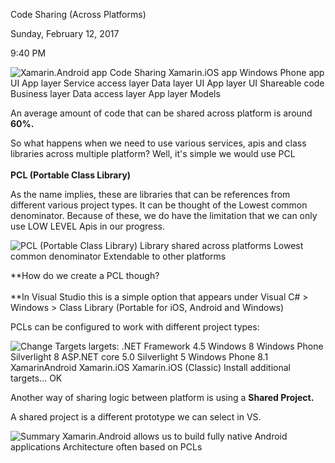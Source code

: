 Code Sharing (Across Platforms)

Sunday, February 12, 2017

9:40 PM

![Xamarin.Android app Code Sharing Xamarin.iOS app Windows Phone app UI App layer Service access layer Data layer UI App layer UI Shareable code Business layer Data access layer App layer Models ](002_Code_Sharing_(Across_Platforms)_000.png)

An average amount of code that can be shared across platform is around **60%.**

So what happens when we need to use various services, apis and class libraries across multiple platform? Well, it\'s simple we would use PCL\
\
**PCL (Portable Class Library)**

As the name implies, these are libraries that can be references from different various project types. It can be thought of the Lowest common denominator. Because of these, we do have the limitation that we can only use LOW LEVEL Apis in our progress.

![PCL (Portable Class Library) Library shared across platforms Lowest common denominator Extendable to other platforms ](002_Code_Sharing_(Across_Platforms)_001.png)

**How do we create a PCL though?\
\
**In Visual Studio this is a simple option that appears under Visual C# \> Windows \> Class Library (Portable for iOS, Android and Windows)

PCLs can be configured to work with different project types:

![Change Targets largets: .NET Framework 4.5 Windows 8 Windows Phone Silverlight 8 ASP.NET core 5.0 Silverlight 5 Windows Phone 8.1 XamarinAndroid Xamarin.iOS Xamarin.iOS (Classic) Install additional targets\... OK ](002_Code_Sharing_(Across_Platforms)_002.png)

Another way of sharing logic between platform is using a **Shared Project.**

A shared project is a different prototype we can select in VS.

![Summary Xamarin.Android allows us to build fully native Android applications Architecture often based on PCLs ](002_Code_Sharing_(Across_Platforms)_003.png)
